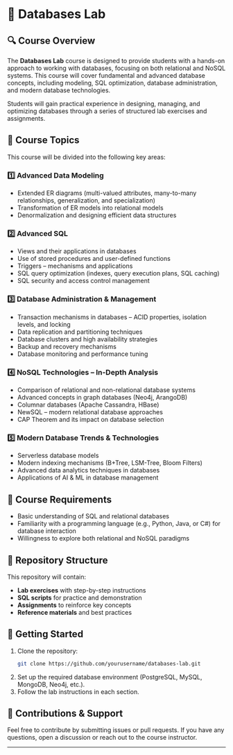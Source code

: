 # 📌 Databases Lab

## 🔍 Course Overview
The **Databases Lab** course is designed to provide students with a hands-on approach to working with databases, focusing on both relational and NoSQL systems. This course will cover fundamental and advanced database concepts, including modeling, SQL optimization, database administration, and modern database technologies.

Students will gain practical experience in designing, managing, and optimizing databases through a series of structured lab exercises and assignments.

## 📖 Course Topics
This course will be divided into the following key areas:

### 1️⃣ Advanced Data Modeling
- Extended ER diagrams (multi-valued attributes, many-to-many relationships, generalization, and specialization)
- Transformation of ER models into relational models
- Denormalization and designing efficient data structures

### 2️⃣ Advanced SQL
- Views and their applications in databases
- Use of stored procedures and user-defined functions
- Triggers – mechanisms and applications
- SQL query optimization (indexes, query execution plans, SQL caching)
- SQL security and access control management

### 3️⃣ Database Administration & Management
- Transaction mechanisms in databases – ACID properties, isolation levels, and locking
- Data replication and partitioning techniques
- Database clusters and high availability strategies
- Backup and recovery mechanisms
- Database monitoring and performance tuning

### 4️⃣ NoSQL Technologies – In-Depth Analysis
- Comparison of relational and non-relational database systems
- Advanced concepts in graph databases (Neo4j, ArangoDB)
- Columnar databases (Apache Cassandra, HBase)
- NewSQL – modern relational database approaches
- CAP Theorem and its impact on database selection

### 5️⃣ Modern Database Trends & Technologies
- Serverless database models
- Modern indexing mechanisms (B+Tree, LSM-Tree, Bloom Filters)
- Advanced data analytics techniques in databases
- Applications of AI & ML in database management

## 🔧 Course Requirements
- Basic understanding of SQL and relational databases
- Familiarity with a programming language (e.g., Python, Java, or C#) for database interaction
- Willingness to explore both relational and NoSQL paradigms

## 📂 Repository Structure
This repository will contain:
- **Lab exercises** with step-by-step instructions
- **SQL scripts** for practice and demonstration
- **Assignments** to reinforce key concepts
- **Reference materials** and best practices

## 🚀 Getting Started
1. Clone the repository:
   ```bash
   git clone https://github.com/yourusername/databases-lab.git
   ```
2. Set up the required database environment (PostgreSQL, MySQL, MongoDB, Neo4j, etc.).
3. Follow the lab instructions in each section.

## 🤝 Contributions & Support
Feel free to contribute by submitting issues or pull requests. If you have any questions, open a discussion or reach out to the course instructor.

---
